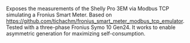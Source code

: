 Exposes the measurements of the Shelly Pro 3EM via Modbus TCP simulating a Fronius Smart Meter.
Based on https://github.com/tichachm/fronius_smart_meter_modbus_tcp_emulator.
Tested with a three-phase Fronius Symo 10 Gen24. It works to enable asymmetric generation for maximizing self-consumption.
